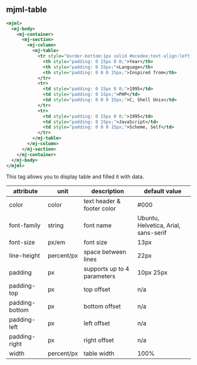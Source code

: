 ## mjml-table

```xml
<mjml>
  <mj-body>
    <mj-container>
      <mj-section>
        <mj-column>
          <mj-table>
            <tr style="border-bottom:1px solid #ecedee;text-align:left;padding:15px 0;">
              <th style="padding: 0 15px 0 0;">Year</th>
              <th style="padding: 0 15px;">Language</th>
              <th style="padding: 0 0 0 15px;">Inspired from</th>
            </tr>
            <tr>
              <td style="padding: 0 15px 0 0;">1995</td>
              <td style="padding: 0 15px;">PHP</td>
              <td style="padding: 0 0 0 15px;">C, Shell Unix</td>
            </tr>
            <tr>
              <td style="padding: 0 15px 0 0;">1995</td>
              <td style="padding: 0 15px;">JavaScript</td>
              <td style="padding: 0 0 0 15px;">Scheme, Self</td>
            </tr>
          </mj-table>  
        </mj-column>
      </mj-section>
    </mj-container>
  </mj-body>
</mjml>
```

This tag allows you to display table and filled it with data.

attribute       | unit        | description                   | default value
----------------|-------------|-------------------------------|--------------
color           | color       | text header & footer color    | #000
font-family     | string      | font name                     | Ubuntu, Helvetica, Arial, sans-serif
font-size       | px/em       | font size                     | 13px
line-height     | percent/px  | space between lines           | 22px
padding         | px          | supports up to 4 parameters   | 10px 25px
padding-top     | px          | top offset                    | n/a
padding-bottom  | px          | bottom offset                 | n/a
padding-left    | px          | left offset                   | n/a
padding-right   | px          | right offset                  | n/a
width           | percent/px  | table width                   | 100%
